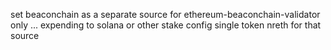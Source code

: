 set beaconchain as a separate source for ethereum-beaconchain-validator only
... expending to solana or other stake
config single token nreth for that source
